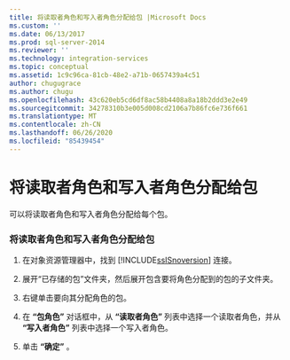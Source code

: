 ```yaml
---
title: 将读取者角色和写入者角色分配给包 |Microsoft Docs
ms.custom: ''
ms.date: 06/13/2017
ms.prod: sql-server-2014
ms.reviewer: ''
ms.technology: integration-services
ms.topic: conceptual
ms.assetid: 1c9c96ca-81cb-48e2-a71b-0657439a4c51
author: chugugrace
ms.author: chugu
ms.openlocfilehash: 43c620eb5cd6df8ac58b4408a8a18b2ddd3e2e49
ms.sourcegitcommit: 34278310b3e005d008cd2106a7b86fc6e736f661
ms.translationtype: MT
ms.contentlocale: zh-CN
ms.lasthandoff: 06/26/2020
ms.locfileid: "85439454"
---
```

# <a name="assign-a-reader-and-writer-role-to-a-package"></a>将读取者角色和写入者角色分配给包
  可以将读取者角色和写入者角色分配给每个包。  
  
### <a name="assign-a-reader-and-writer-role-to-a-package"></a>将读取者角色和写入者角色分配给包  
  
1.  在对象资源管理器中，找到 [!INCLUDE[ssISnoversion](../includes/ssisnoversion-md.md)] 连接。  
  
2.  展开“已存储的包”文件夹，然后展开包含要将角色分配到的包的子文件夹。  
  
3.  右键单击要向其分配角色的包。  
  
4.  在 **“包角色”** 对话框中，从 **“读取者角色”** 列表中选择一个读取者角色，并从 **“写入者角色”** 列表中选择一个写入者角色。  
  
5.  单击 **“确定”** 。  
  
  
